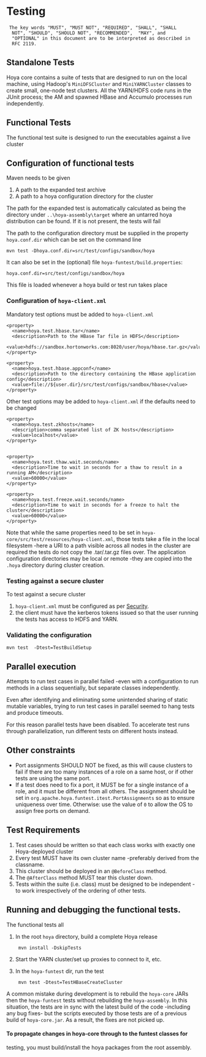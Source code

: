 <!---
  Licensed under the Apache License, Version 2.0 (the "License");
  you may not use this file except in compliance with the License.
  You may obtain a copy of the License at
  
   http://www.apache.org/licenses/LICENSE-2.0
  
  Unless required by applicable law or agreed to in writing, software
  distributed under the License is distributed on an "AS IS" BASIS,
  WITHOUT WARRANTIES OR CONDITIONS OF ANY KIND, either express or implied.
  See the License for the specific language governing permissions and
  limitations under the License. See accompanying LICENSE file.
-->
  
# Testing

     The key words "MUST", "MUST NOT", "REQUIRED", "SHALL", "SHALL
      NOT", "SHOULD", "SHOULD NOT", "RECOMMENDED",  "MAY", and
      "OPTIONAL" in this document are to be interpreted as described in
      RFC 2119.

## Standalone Tests

Hoya core contains a suite of tests that are designed to run on the local machine,
using Hadoop's `MiniDFSCluster` and `MiniYARNCluster` classes to create small,
one-node test clusters. All the YARN/HDFS code runs in the JUnit process; the
AM and spawned HBase and Accumulo processes run independently.

## Functional Tests

The functional test suite is designed to run the executables against
a live cluster

## Configuration of functional tests

Maven needs to be given 
1. A path to the expanded test archive
1. A path to a hoya configuration directory for the cluster

The path for the expanded test is automatically calculated as being the directory under
`..\hoya-assembly\target` where an untarred hoya distribution can be found.
If it is not present, the tests will fail

The path to the configuration directory must be supplied in the property
`hoya.conf.dir` which can be set on the command line

    mvn test -Dhoya.conf.dir=src/test/configs/sandbox/hoya

It can also be set in the (optional) file `hoya-funtest/build.properties`:

    hoya.conf.dir=src/test/configs/sandbox/hoya

This file is loaded whenever a hoya build or test run takes place

### Configuration of `hoya-client.xml`

Mandatory test options must be added to `hoya-client.xml`

  
    <property>
      <name>hoya.test.hbase.tar</name>
      <description>Path to the HBase Tar file in HDFS</description>
      <value>hdfs://sandbox.hortonworks.com:8020/user/hoya/hbase.tar.gz</value>
    </property>
    
    <property>
      <name>hoya.test.hbase.appconf</name>
      <description>Path to the directory containing the HBase application config</description>
      <value>file://${user.dir}/src/test/configs/sandbox/hbase</value>
    </property>

Other test options may be added to `hoya-client.xml` if the defaults
need to be changed
                   
    <property>
      <name>hoya.test.zkhosts</name>
      <description>comma separated list of ZK hosts</description>
      <value>localhost</value>
    </property>
        

    <property>
      <name>hoya.test.thaw.wait.seconds/name>
      <description>Time to wait in seconds for a thaw to result in a running AM</description>
      <value>60000</value>
    </property>
    
    <property>
      <name>hoya.test.freeze.wait.seconds/name>
      <description>Time to wait in seconds for a freeze to halt the cluster</description>
      <value>60000</value>
    </property>
    
    
Note that while the same properties need to be set in
`hoya-core/src/test/resources/hoya-client.xml`, those tests take a file in the local
filesystem -here a URI to a path visible across all nodes in the cluster are required
the tests do not copy the .tar/.tar.gz files over. The application configuration
directories may be local or remote -they are copied into the `.hoya` directory
during cluster creation.

### Testing against a secure cluster

To test against a secure cluster

1. `hoya-client.xml` must be configured as per [Security](security.html).
1. the client must have the kerberos tokens issued so that the user running
the tests has access to HDFS and YARN.

### Validating the configuration

    mvn test  -Dtest=TestBuildSetup


## Parallel execution

Attempts to run test cases in parallel failed -even with a configuration
to run methods in a class sequentially, but separate classes independently.

Even after identifying and eliminating some unintended sharing of static
mutable variables, trying to run test cases in parallel seemed to hang
tests and produce timeouts.

For this reason parallel tests have been disabled. To accelerate test runs
through parallelization, run different tests on different hosts instead.

## Other constraints

* Port assignments SHOULD NOT be fixed, as this will cause clusters to fail if
there are too many instances of a role on a same host, or if other tests are
using the same port.
* If a test does need to fix a port, it MUST be for a single instance of a role,
and it must be different from all others. The assignment should be set in 
`org.apache.hoya.funtest.itest.PortAssignments` so as to ensure uniqueness
over time. Otherwise: use the value of `0` to allow the OS to assign free ports
on demand.

## Test Requirements


1. Test cases should be written so that each class works with exactly one
Hoya-deployed cluster
1. Every test MUST have its own cluster name -preferably derived from the
classname.
1. This cluster should be deployed in an `@BeforeClass` method.
1. The `@AfterClass` method MUST tear this cluster down.
1. Tests within the suite (i.e. class) must be designed to be independent
-to work irrespectively of the ordering of other tests.

## Running and debugging the functional tests.

The functional tests all 

1. In the root `hoya` directory, build a complete Hoya release

        mvn install -DskipTests
1. Start the YARN cluster/set up proxies to connect to it, etc.

1. In the `hoya-funtest` dir, run the test

        mvn test -Dtest=TestHBaseCreateCluster
        
A common mistake during development is to rebuild the `hoya-core` JARs
then the `hoya-funtest` tests without rebuilding the `hoya-assembly`.
In this situation, the tests are in sync with the latest build of the code
-including any bug fixes- but the scripts executed by those tests are
of a previous build of `hoya-core.jar`. As a result, the fixes are not picked
up.

#### To propagate changes in hoya-core through to the funtest classes for
testing, you must build/install the hoya packages from the root assembly.